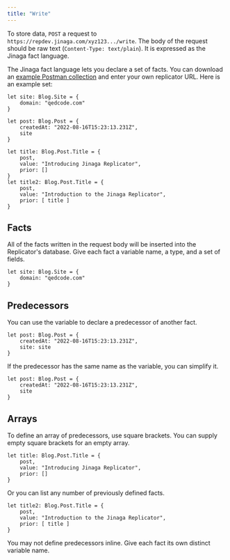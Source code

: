 ```yaml
---
title: "Write"
---
```


To store data, `POST` a request to `https://repdev.jinaga.com/xyz123.../write`.
The body of the request should be raw text (`Content-Type: text/plain`).
It is expressed as the Jinaga fact language.

The Jinaga fact language lets you declare a set of facts.
You can download an <a href="/public/Jinaga%20Blog%20Example.postman_collection.json" download>example Postman collection</a> and enter your own replicator URL.
Here is an example set:

```specification
let site: Blog.Site = {
    domain: "qedcode.com"
}

let post: Blog.Post = {
    createdAt: "2022-08-16T15:23:13.231Z",
    site
}

let title: Blog.Post.Title = {
    post,
    value: "Introducing Jinaga Replicator",
    prior: []
}
let title2: Blog.Post.Title = {
    post,
    value: "Introduction to the Jinaga Replicator",
    prior: [ title ]
}
```

## Facts

All of the facts written in the request body will be inserted into the Replicator's database.
Give each fact a variable name, a type, and a set of fields.

```specification
let site: Blog.Site = {
    domain: "qedcode.com"
}
```

## Predecessors

You can use the variable to declare a predecessor of another fact.

```specification
let post: Blog.Post = {
    createdAt: "2022-08-16T15:23:13.231Z",
    site: site
}
```

If the predecessor has the same name as the variable, you can simplify it.

```specification
let post: Blog.Post = {
    createdAt: "2022-08-16T15:23:13.231Z",
    site
}
```

## Arrays

To define an array of predecessors, use square brackets.
You can supply empty square brackets for an empty array.

```specification
let title: Blog.Post.Title = {
    post,
    value: "Introducing Jinaga Replicator",
    prior: []
}
```

Or you can list any number of previously defined facts.

```specification
let title2: Blog.Post.Title = {
    post,
    value: "Introduction to the Jinaga Replicator",
    prior: [ title ]
}
```

You may not define predecessors inline.
Give each fact its own distinct variable name.